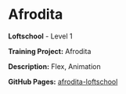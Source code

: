 # Afrodita

**Loftschool** - Level 1

**Training Project:** Afrodita

**Description:** Flex, Animation

**GitHub Pages:** [afrodita-loftschool]()
